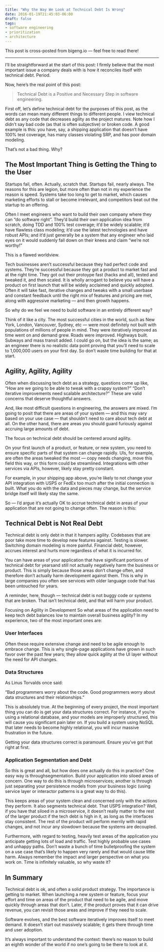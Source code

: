 ```yaml
---
title: "Why the Way We Look at Technical Debt Is Wrong"
date: 2016-01-19T21:45:03-06:00
draft: false
tags:
- software engineering
- prioritization
- architecture
---
```


This post is cross-posted from bigeng.io — feel free to read there!

---

I’ll be straightforward at the start of this post: I firmly believe that the most important issue a company deals with
is how it reconciles itself with technical debt. Period.

Now, here’s the real point of this post:

> Technical Debt is a Positive and Necessary Step in software engineering.

First off, let’s define technical debt for the purposes of this post, as the words can mean many different things to
different people. I view technical debt as any code that decreases agility as the project matures. Note how I didn’t say
bad code (as that is often subjective) or broken code. A good example is this: you have, say, a shipping application
that doesn’t have 100% test coverage, has many classes violating SRP, and has poor domain modeling.

That’s not a bad thing. Why?

## The Most Important Thing is Getting the Thing to the User
Startups fail, often. Actually, scratch that. Startups fail, nearly always. The reasons for this are legion, but more
often than not in my experience the reason is speed. Systems take too long to get to market, which causes marketing
efforts to stall or become irrelevant, and competitors beat out the startup to an offering.

Often I meet engineers who want to build their own company where they can “do software right”. They’d build their own
application idea from scratch, doing TDD and 100% test coverage; it’d be widely scalable; it’d have flawless class
modeling; it’d use the latest technologies and have robust APIs; and it’d just generally be a system that any engineer
who laid eyes on it would suddenly fall down on their knees and claim “we’re not worthy!”

This is a flawed worldview.

Tech businesses aren’t successful because they had perfect code and systems. They’re successful because they got a
product to market fast and at the right time. They got out their protoype fast (hacks and all), tested and tweaked it,
and then scaled. It is wholly arrogant to believe you will have a product on first launch that will be widely acclaimed
and quickly adopted. Often it will take fast, iterative changes and tweaks with a small userbase and constant feedback
until the right mix of features and pricing are met, along with aggressive marketing — and then growth happens.

So why do we feel we need to build software in an entirely different way?

Think of it like a city. The most successful cities in the world, such as New York, London, Vancouver, Sydney, etc —
were most definitely not built with populations of millions of people in mind. They were iteratively improved as time
went on and demand grew. Roads were improved. Highways built. Subways and mass transit added. I could go on, but the
idea is the same; as an engineer there is no realistic data point proving that you’ll need to scale to 1,000,000 users
on your first day. So don’t waste time building for that at start.

## Agility, Agility, Agility
Often when discussing tech debt as a strategy, questions come up like, “How are we going to be able to tweak with a
crappy system?” “Don’t iterative improvements need scalable architecture?” These are valid concerns that deserve
thoughtful answers.

And, like most difficult questions in engineering, the answers are mixed. I’m going to posit that there are areas of
your system — and this may vary based on your use case — that shouldn’t need to care about tech debt at all. On the
other hand, there are areas you should guard furiously against accruing large amounts of debt.

The focus on technical debt should be centered around agility.

On your first launch of a product, or feature, or new system, you need to ensure specific parts of that system can
change rapidly. UIs, for example, are often the areas tweaked the most — copy needs changing, move this field this way,
or this form could be streamlined. Integrations with other services via APIs, however, likely stay pretty constant.

For example, in your shipping app above, you’re likely to not change your API integration with USPS or FedEx too much
after the initial connection is built. What you do with the data and pieces may change, but the service bridge itself
will likely stay the same.

So — I’d argue it’s actually OK to accrue technical debt in areas of your application that are not going to change
often. The reason is this:

## Technical Debt is Not Real Debt
Technical debt is only debt in that it hampers agility. Codebases that are poor take more time to develop new features
against. Testing is slower. Switching domain modeling is more painful. Financial debt, however, accrues interest and
hurts more regardless of what it is incurred for.

You can have areas of your application that have significant portions of technical debt for yearsand still not actually
negatively harm the business or product. This is simply because those areas don’t change often, and therefore don’t
actually harm development against them. This is why in large companies you often see services with older language code
that has been untouched for years.

A reminder, here, though — technical debt is not buggy code or systems that are broken. That isn’t technical debt, and
that will harm your product.

Focusing on Agility in Development
So what areas of the application need to keep tech debt balances low to maintain overall business agility? In my
experience, two of the most important ones are:

### User Interfaces

Often these require extensive change and need to be agile enough to embrace change. This is why single-page applications
have grown in such favor over the past few years; they allow quick agility at the UI layer without the need for API
changes.

### Data Structures

As Linus Torvalds once said:

“Bad programmers worry about the code. Good programmers worry about data structures and their relationships.”

This is absolutely true. At the beginning of every project, the most important thing you can do is get your data
structures correct. For instance, if you’re using a relational database, and your models are improperly structured, this
will cause you significant pain later on. If you build a system using NoSQL that later needs to become highly
relational, you will incur massive frustration in the future.

Getting your data structures correct is paramount. Ensure you’ve got that right at first.

### Application Segmentation and Debt
So this is great and all, but how does one actually do this in practice? One easy way is throughsegmentation. Build your
application into siloed areas of concern. One way to do this is through microservices; another is through just
separating your persistence models from your business logic (using service layer or interactor patterns is a great way
to do this).

This keeps areas of your system clean and concerned only with the actions they perform. It also segments technical debt.
That USPS integration? Well, if you have that siloed in a microservice, it doesn’t really matter to the rest of the
larger product if the tech debt is high in it, as long as the interfaces stay consistent. The rest of the product will
perform merrily with rapid changes, and not incur any slowdown because the systems are decoupled.

Furthermore, with regard to testing, heavily test areas of the application you anticipate getting lots of load and
traffic. Test highly probable use cases and unhappy paths. Don’t waste a bunch of time bulletproofing the system on a
use case that’s likely to happen very rarely and that would cause little harm. Always remember the impact and larger
perspective on what you work on. Time is infinitely valuable, so why waste it?

## In Summary
Technical debt is ok, and often a solid product strategy. The importance is getting to market. When launching a new
system or feature, focus your effort and time on areas of the product that need to be agile, and move quickly through
areas that don’t. Later, if the product proves that it can drive revenue, you can revisit those areas and improve if
they need to scale.

Software evolves, and the best software iteratively improves itself to meet demand. It doesn’t start out massively
scalable; it gets there through time and user adoption.

It’s always important to understand the context: there’s no reason to build an eighth wonder of the world if no one’s
going to be there to look at it.
